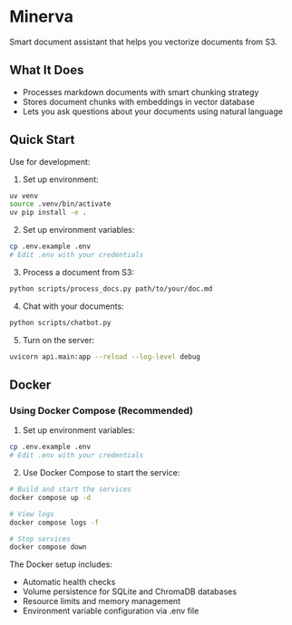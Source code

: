 # Minerva

Smart document assistant that helps you vectorize documents from S3.

## What It Does

- Processes markdown documents with smart chunking strategy
- Stores document chunks with embeddings in vector database
- Lets you ask questions about your documents using natural language

## Quick Start

Use for development:

1. Set up environment:
```bash
uv venv
source .venv/bin/activate
uv pip install -e .
```

2. Set up environment variables:
```bash
cp .env.example .env
# Edit .env with your credentials
```

3. Process a document from S3:
```bash
python scripts/process_docs.py path/to/your/doc.md
```

4. Chat with your documents:
```bash
python scripts/chatbot.py
```

5. Turn on the server:
```bash
uvicorn api.main:app --reload --log-level debug
```

## Docker

### Using Docker Compose (Recommended)

1. Set up environment variables:
```bash
cp .env.example .env
# Edit .env with your credentials
```

2. Use Docker Compose to start the service:

```bash
# Build and start the services
docker compose up -d

# View logs
docker compose logs -f

# Stop services
docker compose down
```

The Docker setup includes:
- Automatic health checks
- Volume persistence for SQLite and ChromaDB databases
- Resource limits and memory management
- Environment variable configuration via .env file
